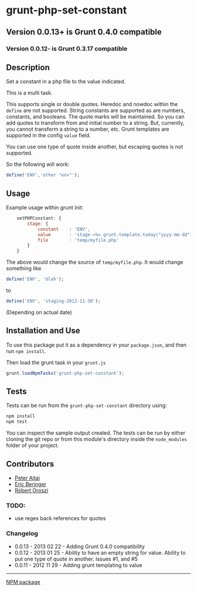 grunt-php-set-constant
======================

## Version 0.0.13+ is Grunt 0.4.0 compatible

### Version 0.0.12- is Grunt 0.3.17 compatible

## Description

Set a constant in a php file to the value indicated.

This is a multi task.

This supports single or double quotes. Heredoc and nowdoc within the `define` are not supported. String constants are
supported as are numbers, constants, and booleans. The quote marks will be maintained. So you can add quotes to
transform from and initial number to a string. But, currently, you cannot transform a string to a number, etc. Grunt
templates are supported in the config `value` field.

You can use one type of quote inside another, but escaping quotes is not supported.

So the following will work:

```php
define('ENV','other "env"');
```

## Usage

Example usage within grunt init:

```javascript
    setPHPConstant: {
        stage: {
            constant    : 'ENV',
            value       : 'stage-<%= grunt.template.today("yyyy-mm-dd") %>',
            file        : 'temp/myfile.php'
        }
    }
```

The above would change the source of `temp/myfile.php`. It would change something like

```php
define('ENV', 'blah');
```

to

```php
define('ENV', 'staging-2012-11-30');
```
(Depending on actual date)

## Installation and Use

To use this package put it as a dependency in your `package.json`, and then run `npm install`.

Then load the grunt task in your `grunt.js`

```javascript
grunt.loadNpmTasks('grunt-php-set-constant');
```

## Tests

Tests can be run from the `grunt-php-set-constant` directory using:

```bash
npm install
npm test
```

You can inspect the sample output created. The tests can be run by either cloning the git repo or from this module's
directory inside the `node_modules` folder of your project.

## Contributors

* [Peter Ajtai](https://github.com/pajtai)
* [Eric Beringer](https://github.com/serialworm)
* [Róbert Oroszi](https://github.com/oroce)

### TODO:

* use regex back references for quotes

### Changelog

* 0.0.13 - 2013 02 22 - Adding Grunt 0.4.0 compatibility
* 0.0.12 - 2013 01 25 - Ability to have an empty string for value. Ability to put one type of quote in another. Issues #1, and #5
* 0.0.11 - 2012 11 29 - Adding grunt templating to value

---

[NPM package](https://npmjs.org/package/grunt-php-set-constant)